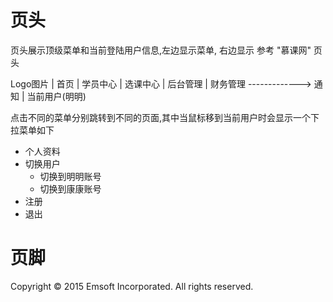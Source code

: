 # 页头
页头展示顶级菜单和当前登陆用户信息,左边显示菜单, 右边显示
参考 "慕课网" 页头

Logo图片 |  首页  |  学员中心  |  选课中心  | 后台管理 | 财务管理  ------------->  通知  |  当前用户(明明)


点击不同的菜单分别跳转到不同的页面,其中当鼠标移到当前用户时会显示一个下拉菜单如下
+ 个人资料
+ 切换用户
    + 切换到明明账号
    + 切换到康康账号
+ 注册
+ 退出



# 页脚
Copyright © 2015 Emsoft Incorporated. All rights reserved.

        
